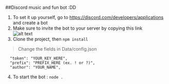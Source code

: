 ##Discord music and fun bot :DD

1. To set it up yourself, go to https://discord.com/developers/applications and create a bot<br>
2. Make sure to invite the bot to your server by copying this link<br>
![alt text](https://github.com/sindrimt/DiscordFartingBot/blob/master/Images/link.png?raw=true)<br>
3. Clone the project, then ```npm install```<br>

>Change the fields in Data/config.json
```{
  "token": "YOUR_KEY_HERE",
  "prefix": "PREFIX_HERE (ex. ! or ?)",
  "author": "YOUR_NAME",
```

4. To start the bot : ```node .``` 
